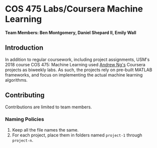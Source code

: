 # COS 475 Labs/Coursera Machine Learning
**Team Members: Ben Montgomery, Daniel Shepard II, Emily Wall**

## Introduction
In addition to regular coursework, including project assignments, USM's 2018 course COS 475: Machine Learning used [Andrew Ng's][0] Coursera projects as biweekly labs. As such, the projects rely on pre-built MATLAB frameworks, and focus on implementing the actual machine learning algorithms.


## Contributing

Contributions are limited to team members.

### Naming Policies
1. Keep all the file names the same.
2. For each project, place them in folders named `project-1` through `project-n`.

[0]: http://www.andrewng.org/
